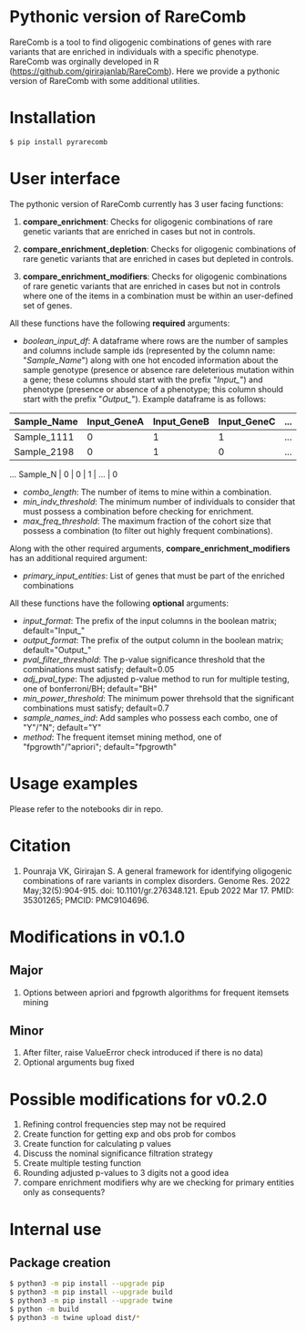 # Pythonic version of RareComb
RareComb is a tool to find oligogenic combinations of genes with rare variants that are enriched in individuals with a specific phenotype. RareComb was orginally developed in R (https://github.com/girirajanlab/RareComb). Here we provide a pythonic version of RareComb with some additional utilities.

# Installation
```bash
$ pip install pyrarecomb
```

# User interface 
The pythonic version of RareComb currently has 3 user facing functions:

1. **compare_enrichment**: Checks for oligogenic combinations of rare genetic variants that are enriched in cases but not in controls.

2. **compare_enrichment_depletion**:  Checks for oligogenic combinations of rare genetic variants that are enriched in cases but depleted in controls.

3. **compare_enrichment_modifiers**: Checks for oligogenic combinations of rare genetic variants that are enriched in cases but not in controls where one of the items in a combination must be within an user-defined set of genes.

All these functions have the following **required** arguments:

- *boolean_input_df*: A dataframe where rows are the number of samples and columns include sample ids (represented by the column name: "*Sample_Name*") along with one hot encoded information about the sample genotype (presence or absence rare deleterious mutation within a gene; these columns should start with the prefix "*Input_*") and phenotype (presence or absence of a phenotype; this column should start with the prefix "*Output_*"). Example dataframe is as follows:

Sample_Name | Input_GeneA | Input_GeneB | Input_GeneC | ... | Output_phenotype
--- | --- | --- | --- | --- | --- 
Sample_1111 | 0 | 1 | 1 | ... | 1
Sample_2198 | 0 | 1 | 0 | ... | 0
... 
Sample_N | 0 | 0 | 1 | ... | 0

- *combo_length*: The number of items to mine within a combination.
- *min_indv_threshold*: The minimum number of individuals to consider that must possess a combination before checking for enrichment.
- *max_freq_threshold*: The maximum fraction of the cohort size that possess a combination (to filter out highly frequent combinations).

Along with the other required arguments, **compare_enrichment_modifiers** has an additional required argument:

- *primary_input_entities*: List of genes that must be part of the enriched combinations

All these functions have the following **optional** arguments:

- *input_format*: The prefix of the input columns in the boolean matrix; default="Input_"
- *output_format*: The prefix of the output column in the boolean matrix; default="Output_"
- *pval_filter_threshold*: The p-value significance threshold that the combinations must satisfy; default=0.05
- *adj_pval_type*: The adjusted p-value method to run for multiple testing, one of bonferroni/BH; default="BH"
- *min_power_threshold*: The minimum power threhsold that the significant combinations must satisfy; default=0.7
- *sample_names_ind*: Add samples who possess each combo, one of "Y"/"N"; default="Y"
- *method*: The frequent itemset mining method, one of "fpgrowth"/"apriori"; default="fpgrowth"

# Usage examples
Please refer to the notebooks dir in repo.

# Citation
1. Pounraja VK, Girirajan S. A general framework for identifying oligogenic combinations of rare variants in complex disorders. Genome Res. 2022 May;32(5):904-915. doi: 10.1101/gr.276348.121. Epub 2022 Mar 17. PMID: 35301265; PMCID: PMC9104696.

# Modifications in v0.1.0
## Major
1. Options between apriori and fpgrowth algorithms for frequent itemsets mining

## Minor
1. After filter, raise ValueError check introduced if there is no data)
2. Optional arguments bug fixed

# Possible modifications for v0.2.0
1. Refining control frequencies step may not be required
2. Create function for getting exp and obs prob for combos
3. Create function for calculating p values
4. Discuss the nominal significance filtration strategy
5. Create multiple testing function
6. Rounding adjusted p-values to 3 digits not a good idea
7. compare enrichment modifiers why are we checking for primary entities only as consequents?

# Internal use
## Package creation
```bash
$ python3 -m pip install --upgrade pip
$ python3 -m pip install --upgrade build
$ python3 -m pip install --upgrade twine
$ python -m build
$ python3 -m twine upload dist/*
